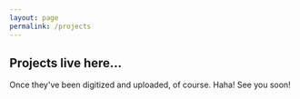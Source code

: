 ```yaml
---
layout: page
permalink: /projects
---
```


## Projects live here...

Once they've been digitized and uploaded, of course. Haha! See you soon!
